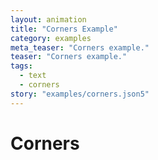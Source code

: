 ```yaml
---
layout: animation
title: "Corners Example"
category: examples
meta_teaser: "Corners example."
teaser: "Corners example."
tags: 
  - text
  - corners
story: "examples/corners.json5"
---
```

# Corners

